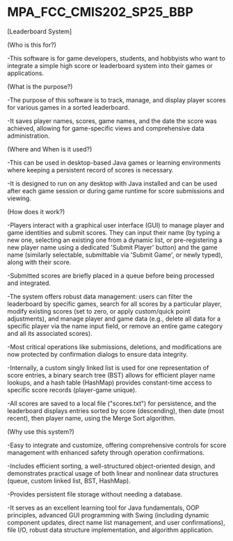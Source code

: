 # MPA_FCC_CMIS202_SP25_BBP

[Leaderboard System]


(Who is this for?)

-This software is for game developers, students, and hobbyists who want to integrate a simple high score or leaderboard system into their games or applications.


(What is the purpose?)

-The purpose of this software is to track, manage, and display player scores for various games in a sorted leaderboard.

-It saves player names, scores, game names, and the date the score was achieved, allowing for game-specific views and comprehensive data administration.


(Where and When is it used?)

-This can be used in desktop-based Java games or learning environments where keeping a persistent record of scores is necessary.

-It is designed to run on any desktop with Java installed and can be used after each game session or during game runtime for score submissions and viewing.


(How does it work?)

-Players interact with a graphical user interface (GUI) to manage player and game identities and submit scores. They can input their name (by typing a new one, selecting an existing one from a dynamic list, or pre-registering a new player name using a dedicated 'Submit Player' button) and the game name (similarly selectable, submittable via 'Submit Game', or newly typed), along with their score.

-Submitted scores are briefly placed in a queue before being processed and integrated.

-The system offers robust data management: users can filter the leaderboard by specific games, search for all scores by a particular player, modify existing scores (set to zero, or apply custom/quick point adjustments), and manage player and game data (e.g., delete all data for a specific player via the name input field, or remove an entire game category and all its associated scores).

-Most critical operations like submissions, deletions, and modifications are now protected by confirmation dialogs to ensure data integrity.

-Internally, a custom singly linked list is used for one representation of score entries, a binary search tree (BST) allows for efficient player name lookups, and a hash table (HashMap) provides constant-time access to specific score records (player-game unique).

-All scores are saved to a local file ("scores.txt") for persistence, and the leaderboard displays entries sorted by score (descending), then date (most recent), then player name, using the Merge Sort algorithm.


(Why use this system?)

-Easy to integrate and customize, offering comprehensive controls for score management with enhanced safety through operation confirmations.

-Includes efficient sorting, a well-structured object-oriented design, and demonstrates practical usage of both linear and nonlinear data structures (queue, custom linked list, BST, HashMap).

-Provides persistent file storage without needing a database.

-It serves as an excellent learning tool for Java fundamentals, OOP principles, advanced GUI programming with Swing (including dynamic component updates, direct name list management, and user confirmations), file I/O, robust data structure implementation, and algorithm application.

